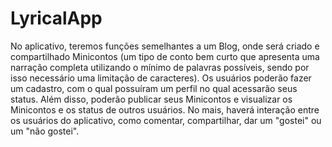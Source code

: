 # LyricalApp

No aplicativo, teremos funções semelhantes a um Blog, onde será criado e compartilhado Minicontos (um tipo de conto bem curto que apresenta uma narração completa utilizando o mínimo de palavras possíveis, sendo por isso necessário uma limitação de caracteres). Os usuários poderão fazer um cadastro, com o qual possuíram um perfil no qual acessarão seus status. Além disso, poderão publicar seus Minicontos e visualizar os Minicontos e os status de outros usuários. No mais, haverá interação entre os usuários do aplicativo, como comentar, compartilhar, dar um "gostei" ou um "não gostei".
